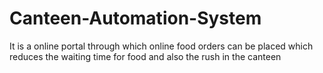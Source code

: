 # Canteen-Automation-System
It is a online portal through which online food orders can be placed which reduces the waiting time for food and also the rush in the canteen
